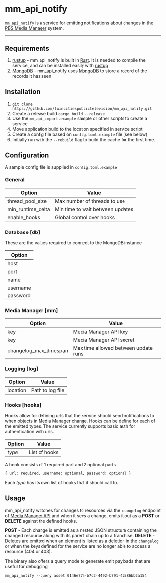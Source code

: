 # mm_api_notify

`mm_api_notify` is a service for emitting notifications about changes in the [PBS Media Manager](https://docs.pbs.org/display/MM) system.

---

## Requirements

1. [rustup](https://rustup.rs) - mm_api_notify is built in [Rust](https://www.rust-lang.org/en-US/). It is needed to compile the service, and can be installed easily with [rustup](https://rustup.rs)
2. [MongoDB](https://www.mongodb.com/) - mm_api_notify uses [MongoDB](https://www.mongodb.com/) to store a record of the records it has seen

## Installation

1. `git clone https://github.com/twincitiespublictelevision/mm_api_notify.git`
2. Create a release build `cargo build --release`
3. Use the `mm_api_import.example` sample or other scripts to create a service
4. Move application build to the location specified in service script
5. Create a config file based on `config.toml.example` file (see below)
6. Initially run with the `--rebuild` flag to build the cache for the first
time.

## Configuration

A sample config file is supplied in `config.toml.example`

### General

| Option            | Value                            |
| ----------------- | -------------------------------- |
| thread_pool_size  | Max number of threads to use     |
| min_runtime_delta | Min time to wait between updates |
| enable_hooks      | Global control over hooks        |

### Database [db]

These are the values required to connect to the MongoDB instance

| Option   |
| -------- |
| host     |
| port     |
| name     |
| username |
| password |

### Media Manager [mm]

| Option                 | Value                                |
| ---------------------- | ------------------------------------ |
| key                    | Media Manager API key                |
| key                    | Media Manager API secret             |
| changelog_max_timespan | Max time allowed between update runs |

### Logging [log]

| Option   | Value            |
| -------- | ---------------- |
| location | Path to log file |

### Hooks [hooks]

Hooks allow for defining urls that the service should send notifications to when
objects in Media Manager change. Hooks can be define for each of the emitted
types. The service currently supports basic auth for authentication with urls.

| Option | Value         |
| ------ | ------------- |
| *type* | List of hooks |

A hook consists of 1 required part and 2 optional parts.

`{ url: required, username: optional, password: optional }`

Each *type* has its own list of hooks that it should call to.

## Usage

mm_api_notify watches for changes to resources via the `changelog` endpoint of [Media Manager API](https://docs.pbs.org/display/CDA/Media+Manager+API) and when it sees a change, emits it out as a **POST** or **DELETE** against the defined hooks.

**POST** - Each change is emitted as a nested JSON structure containing the changed resource along with its parent chain up to a franchise.
**DELETE** - Deletes are emitted when an element is listed as a deletion in the `changelog` or when the keys defined for the service are no longer able to access a resource (404 or 403).

The binary also offers a query mode to generate emit payloads that are useful for debugging

```
mm_api_notify --query asset 0146e77a-b7c2-4492-b791-47586bb2a154
```